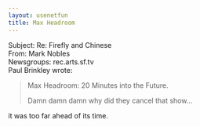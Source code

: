 ```yaml
---   
layout: usenetfun   
title: Max Headroom   
---   
```

   
   
Subject: Re: Firefly and Chinese   
From: Mark Nobles   
Newsgroups: rec.arts.sf.tv   
Paul Brinkley wrote:   
> Max Headroom: 20 Minutes into the Future.   
>   
> Damn damn damn why did they cancel that show...   
   
it was too far ahead of its time.   
   
   
   
